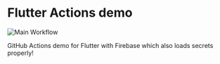 # Flutter Actions demo

![Main Workflow](https://github.com/urmilshroff/flutter_actions_demo/workflows/Main%20Workflow/badge.svg)

GitHub Actions demo for Flutter with Firebase which also loads secrets properly!
